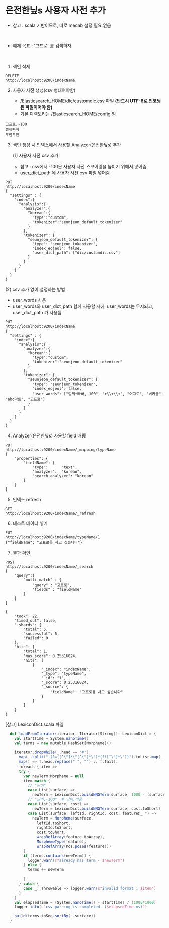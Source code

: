 # 은전한닢s 사용자 사전 추가

* 참고 : scala 기반이므로, 따로 mecab 설정 필요 없음

  ​


* 예제 목표 : '고프로' 를 검색하자

  ​

1. 색인 삭제

```
DELETE
http://localhost:9200/indexName
```

2. 사용자 사전 생성(csv 형태여야함)

   - /Elasticsearch_HOME/dic/customdic.csv 파일 __(반드시 UTF-8로 인코딩된 파일이어야 함)__
   - 기본 디렉토리는 /Elasticsearch_HOME/config 임
```
고프로,-100
낄끼빠빠
무한도전
```

3. 색인 생성 시 인덱스에서 사용할 Analyzer(은전한닢s) 추가

   (1) 사용자 사전 csv 추가

   - 참고 : csv에서 -100은 사용자 사전 스코어링을 높이기 위해서 넣어줌
   - user_dict_path 에 사용자 사전 csv 파일 넣어줌

```
PUT
http://localhost:9200/indexName
{
  "settings" : {
    "index":{
      "analysis":{
        "analyzer":{
          "korean":{
            "type":"custom",
            "tokenizer":"seunjeon_default_tokenizer"
          }
        },
        "tokenizer": {
          "seunjeon_default_tokenizer": {
            "type": "seunjeon_tokenizer",
            "index_eojeol": false,
            "user_dict_path": ["dic/customdic.csv"]
          }
        }
      }
    }
  }
}
```

   (2) csv 추가 없이 설정하는 방법

   - user_words 사용
   - user_words와 user_dict_path 함께 사용할 시에, user_words는 무시되고, user_dict_path 가 사용됨

```
PUT
http://localhost:9200/indexName
{
  "settings" : {
    "index":{
      "analysis":{
        "analyzer":{
          "korean":{
            "type":"custom",
            "tokenizer":"seunjeon_default_tokenizer"
          }
        },
        "tokenizer": {
          "seunjeon_default_tokenizer": {
            "type": "seunjeon_tokenizer",
            "index_eojeol": false,
            "user_words": ["낄끼+빠빠,-100", "c\\+\\+", "어그로", "버카충", "abc마트", "고프로"]
          }
        }
      }
    }
  }
}
```



4. Analyzer(은전한닢s) 사용할 field 매핑

```
PUT
http://localhost:9200/indexName/_mapping/typeName
{
    "properties": {
        "fieldName": {
            "type":      "text",
            "analyzer":  "korean",
            "search_analyzer": "korean"
        }
    }
}
```

5. 인덱스 refresh

```
GET
http://localhost:9200/indexName/_refresh
```

6. 테스트 데이터 넣기

```
PUT
http://localhost:9200/indexName/typeName/1
{"fieldName": "고프로를 사고 싶습니다"}
```

7. 결과 확인

```
POST
http://localhost:9200/indexName/_search
{
	"query":{
		"multi_match" : {
			"query" : "고프로",
			"fields" : "fieldName"
		}
	}
}
```

```
{
    "took": 22,
    "timed_out": false,
    "_shards": {
        "total": 5,
        "successful": 5,
        "failed": 0
    },
    "hits": {
        "total": 1,
        "max_score": 0.25316024,
        "hits": [
            {
                "_index": "indexName",
                "_type": "typeName",
                "_id": "1",
                "_score": 0.25316024,
                "_source": {
                    "fieldName": "고프로를 사고 싶습니다"
                }
            }
        ]
    }
}
```

[참고] LexiconDict.scala 파일
~~~scala
  def loadFromIterator(iterator: Iterator[String]): LexiconDict = {
    val startTime = System.nanoTime()
    val terms = new mutable.HashSet[Morpheme]()
  
    iterator.dropWhile(_.head == '#').
      map(_.split(",(?=([^\"]*\"[^\"]*\")*(?![^\"]*\"))").toList.map(_.replaceFirst("^\"", "").replaceFirst("\"$", ""))).
      map(f => f.head.replace(" ", "") :: f.tail).
      foreach { item =>
      try {
        var newTerm:Morpheme = null
        item match {
          // "단어"
          case List(surface) =>
            newTerm = LexiconDict.buildNNGTerm(surface, 1000 - (surface.length * 100))
          // "단어,-100"  # 단어,비용
          case List(surface, cost) =>
            newTerm = LexiconDict.buildNNGTerm(surface, cost.toShort)
          case List(surface, leftId, rightId, cost, feature@_ *) =>
            newTerm = Morpheme(surface,
              leftId.toShort,
              rightId.toShort,
              cost.toShort,
              wrapRefArray(feature.toArray),
              MorphemeType(feature),
              wrapRefArray(Pos.poses(feature)))
        }
        if (terms.contains(newTerm)) {
          logger.warn(s"already has term - $newTerm")
        } else {
          terms += newTerm

        }
      } catch {
        case _: Throwable => logger.warn(s"invalid format : $item")
      }
    }
    val elapsedTime = (System.nanoTime() - startTime) / (1000*1000)
    logger.info(s"csv parsing is completed. ($elapsedTime ms)")

    build(terms.toSeq.sortBy(_.surface))
  }
~~~
